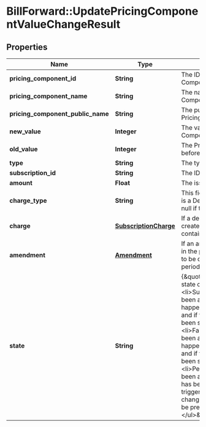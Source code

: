 # BillForward::UpdatePricingComponentValueChangeResult

## Properties
Name | Type | Description | Notes
------------ | ------------- | ------------- | -------------
**pricing_component_id** | **String** | The ID of the updated Pricing Component. | [optional] 
**pricing_component_name** | **String** | The name of the updated Pricing Component. | [optional] 
**pricing_component_public_name** | **String** | The public name of the updated Pricing Component. | [optional] 
**new_value** | **Integer** | The value of the Pricing Component after the update. | [optional] 
**old_value** | **Integer** | The Pricing Component Value before the update. | [optional] 
**type** | **String** | The type of the result. | [optional] 
**subscription_id** | **String** | The ID of the updated Subscription. | [optional] 
**amount** | **Float** | The issued amount. | [optional] 
**charge_type** | **String** | This field state if the issued amount is a Debit or Credit. This field will be null if the amount is 0 (zero) | [optional] 
**charge** | [**SubscriptionCharge**](SubscriptionCharge.md) | If a debit or credit charge has been created in the process, this field will contain it. | [optional] 
**amendment** | [**Amendment**](Amendment.md) | If an amendment has been created in the prcess (ie. if the update has to be delayed to the ending billing period), this field will contain it. | [optional] 
**state** | **String** | {\&quot;description\&quot;:\&quot;The state of the update. &lt;ul&gt;&lt;li&gt;Succeeded: The change has been applied. This state only happens for immediate changes and if the generated invoice has been successfully paid.&lt;/li&gt;&lt;li&gt;Failed: The change has not been applied. This state only happens for immediate changes and if the generated invoice has not been successfully paid.&lt;/li&gt;&lt;li&gt;Pending: The changes has not been applied yet. An amendment has been created that will be triggered in the future applying the change. The resulting state can&#39;t be predicted at this time.&lt;/li&gt;&lt;/ul&gt;\&quot;} | [optional] 


